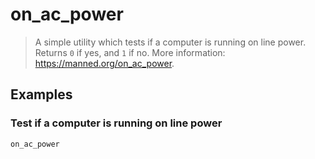 # on_ac_power

> A simple utility which tests if a computer is running on line power. Returns `0` if yes, and `1` if no. More information: <https://manned.org/on_ac_power>.

## Examples

### Test if a computer is running on line power

```bash
on_ac_power
```
